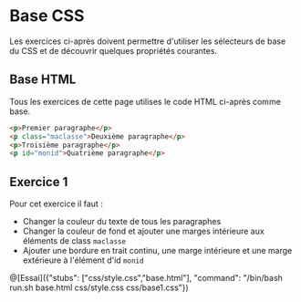# Base CSS

Les exercices ci-après doivent permettre d'utiliser les sélecteurs de base du CSS et de découvrir quelques propriétés courantes.

## Base HTML

Tous les exercices de cette page utilises le code HTML ci-après comme base.

```html
<p>Premier paragraphe</p>
<p class="maclasse">Deuxième paragraphe</p>
<p>Troisième paragraphe</p>
<p id="monid">Quatrième paragraphe</p>
```


## Exercice 1

Pour cet exercice il faut : 
- Changer la couleur du texte de tous les paragraphes
- Changer la couleur de fond et ajouter une marges intérieure aux éléments de class `maclasse`
- Ajouter une bordure en trait continu, une marge intérieure et une marge extérieure à l'élément d'id `monid`

@[Essai]({"stubs": ["css/style.css","base.html"], "command": "/bin/bash run.sh base.html css/style.css css/base1.css"})
